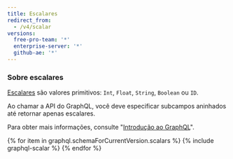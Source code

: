 ```yaml
---
title: Escalares
redirect_from:
  - /v4/scalar
versions:
  free-pro-team: '*'
  enterprise-server: '*'
  github-ae: '*'
---
```


### Sobre escalares

[Escalares](https://graphql.github.io/graphql-spec/June2018/#sec-Scalars) são valores primitivos: `Int`, `Float`, `String`, `Boolean` ou `ID`.

Ao chamar a API do GraphQL, você deve especificar subcampos aninhados até retornar apenas escalares.

Para obter mais informações, consulte "[Introdução ao GraphQL](/graphql/guides/introduction-to-graphql#field)".

{% for item in graphql.schemaForCurrentVersion.scalars %}
  {% include graphql-scalar %}
{% endfor %}
